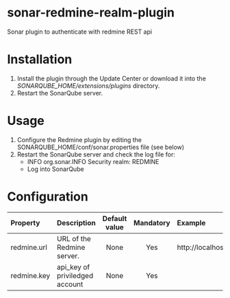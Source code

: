 sonar-redmine-realm-plugin
==========================

Sonar plugin to authenticate with redmine REST api

# Installation #

1. Install the plugin through the Update Center or download it into the *SONARQUBE_HOME/extensions/plugins* directory.
2. Restart the SonarQube server.

# Usage #

1. Configure the Redmine plugin by editing the SONARQUBE_HOME/conf/sonar.properties file (see below)
2. Restart the SonarQube server and check the log file for:
    * INFO org.sonar.INFO Security realm: REDMINE
    * Log into SonarQube

# Configuration #

Property	| Description			         | Default value | Mandatory | Example
:---------- | :----------------------------- | :-----------: | :-------: | :---------------------
redmine.url	| URL of the Redmine server.	 | None		     |   Yes	 | http://localhost:3000
redmine.key	| api_key of priviledged account | None	         |   Yes     |                      

